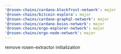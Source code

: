 ```yaml
---
'@rosen-chains/cardano-blockfrost-network': major
'@rosen-chains/bitcoin-esplora': major
'@rosen-chains/cardano-graphql-network': major
'@rosen-chains/cardano-koios-network': major
'@rosen-chains/ergo-explorer-network': major
'@rosen-chains/ergo-node-network': major
---
```


remove rosen-extractor initialization

